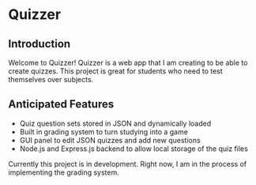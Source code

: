 # Quizzer

## Introduction

Welcome to Quizzer! Quizzer is a web app that I am creating to be able to create quizzes. This project is great for students who need to test themselves over subjects.

## Anticipated Features

- Quiz question sets stored in JSON and dynamically loaded
- Built in grading system to turn studying into a game
- GUI panel to edit JSON quizzes and add new questions
- Node.js and Express.js backend to allow local storage of the quiz files

Currently this project is in development. Right now, I am in the process of implementing the grading system.
